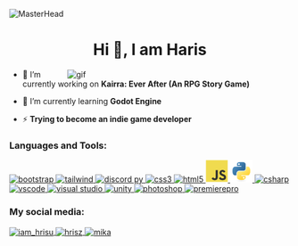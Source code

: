 ![MasterHead](https://i.ibb.co/fNYdPTy/pixel-jeff-noodles-2.gif)
<h1 align="center">Hi 👋, I am Haris</h1>
<img align="right" alt="gif" width="400" src="https://i.ibb.co/WGVqj10/pixel-jeff-sunday-mood-2.gif">

- 🔭 I’m currently working on **Kairra: Ever After (An RPG Story Game)**

- 🌱 I’m currently learning **Godot Engine**

- ⚡ **Trying to become an indie game developer**

<h3 align="left">Languages and Tools:</h3>
<p align="left">
  <a href="https://getbootstrap.com" target="_blank" rel="noreferrer">
    <img src="https://getbootstrap.com/docs/5.0/assets/brand/bootstrap-logo-shadow.png" alt="bootstrap" width="50" height="40"/>
  </a>
  <a href="https://tailwindcss.com/" target="_blank" rel="noreferrer">
    <img src="https://upload.wikimedia.org/wikipedia/commons/thumb/d/d5/Tailwind_CSS_Logo.svg/512px-Tailwind_CSS_Logo.svg.png" alt="tailwind" width="50" height="35"/>
  </a>
  <a href="https://discordpy.readthedocs.io/en/stable/" target="_blank" rel="noreferrer">
    <img src="https://i.namu.wiki/i/Bmws3Lut9SPDLijBh6RUMz9VtYxjrmXWjlZBF2dgeTYMOGAKntfH1VQnuinzwv7fmy2xoik3csUhyqrchSyKmQ.webp" alt="discord py" width="40" height="40"/>
  </a>
  <a href="https://www.w3schools.com/css/" target="_blank" rel="noreferrer">
    <img src="https://upload.wikimedia.org/wikipedia/commons/thumb/6/62/CSS3_logo.svg/800px-CSS3_logo.svg.png" alt="css3" width="40" height="40"/>
  </a>
  <a href="https://www.w3.org/html" target="_blank" rel="noreferrer">
    <img src="https://upload.wikimedia.org/wikipedia/commons/thumb/3/38/HTML5_Badge.svg/1024px-HTML5_Badge.svg.png" alt="html5" width="40" height="40"/>
  </a>
  <a href="https://developer.mozilla.org/en-US/docs/Web/JavaScript" target="_blank" rel="noreferrer">
    <img src="https://raw.githubusercontent.com/devicons/devicon/master/icons/javascript/javascript-original.svg" alt="javascript" width="40" height="40"/>
  </a>
  <a href="https://www.python.org" target="_blank" rel="noreferrer">
    <img src="https://raw.githubusercontent.com/devicons/devicon/master/icons/python/python-original.svg" alt="python" width="40" height="40"/>
  </a>
  <a href="https://www.w3schools.com/cs" target="_blank" rel="noreferrer">
    <img src="https://upload.wikimedia.org/wikipedia/commons/thumb/b/bd/Logo_C_sharp.svg/1200px-Logo_C_sharp.svg.png" alt="csharp" width="35" height="40"/>
  </a>
  <a href="https://code.visualstudio.com" target="_blank" rel="noreferrer">
    <img src="https://upload.wikimedia.org/wikipedia/commons/thumb/9/9a/Visual_Studio_Code_1.35_icon.svg/2048px-Visual_Studio_Code_1.35_icon.svg.png" alt="vscode" width="40" height="40"/>
  </a>
  <a href="https://visualstudio.microsoft.com/" target="_blank" rel="noreferrer">
    <img src="https://upload.wikimedia.org/wikipedia/commons/thumb/5/59/Visual_Studio_Icon_2019.svg/768px-Visual_Studio_Icon_2019.svg.png" alt="visual studio" width="40" height="40"/>
  </a>
  <a href="https://godotengine.org/" target="_blank" rel="noreferrer">
    <img src="https://upload.wikimedia.org/wikipedia/commons/thumb/6/6a/Godot_icon.svg/1200px-Godot_icon.svg.png" alt="unity" width="40" height="40"/>
  </a>
  <a href="https://www.photoshop.com/en" target="_blank" rel="noreferrer">
    <img src="https://upload.wikimedia.org/wikipedia/commons/thumb/a/af/Adobe_Photoshop_CC_icon.svg/1200px-Adobe_Photoshop_CC_icon.svg.png" alt="photoshop" width="40" height="40"/>
  </a>
  <a href="https://www.adobe.com/id_id/products/premiere.html" target="_blank" rel="noreferrer">
    <img src="https://upload.wikimedia.org/wikipedia/commons/thumb/4/40/Adobe_Premiere_Pro_CC_icon.svg/2101px-Adobe_Premiere_Pro_CC_icon.svg.png" alt="premierepro" width="40" height="40"/>
  </a>
</p>

<h3 align="left">My social media:</h3>
<p align="left">
  <a href="https://instagram.com/mikazuumi" target="blank">
    <img align="center" src="https://upload.wikimedia.org/wikipedia/commons/thumb/e/e7/Instagram_logo_2016.svg/2048px-Instagram_logo_2016.svg.png" alt="iam_hrisu" height="26" width="26"/>
  </a>
  <a href="https://www.youtube.com/c/hrisz" target="blank">
    <img align="center" src="https://www.freepnglogos.com/uploads/youtube-play-red-logo-png-transparent-background-6.png" alt="hrisz" height="28" width="38" />
  </a>
  <a href="https://www.pixiv.net/en/users/87968002" target="blank">
    <img align="center" src="https://asset.brandfetch.io/idIlKj_n7C/idJlkzQmpx.jpeg" alt="mika" height="24" width="24" />
</a>
</p>
